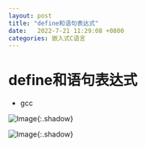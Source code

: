 ```yaml
---
layout: post
title: "define和语句表达式"
date:   2022-7-21 11:29:08 +0800
categories: 嵌入式C语言
---
```


# define和语句表达式

+ gcc

  

![Image](https://xusenfeng.github.io/myimages/2-1.jpg){:.shadow}

![Image](https://xusenfeng.github.io/myimages/2-2.jpg){:.shadow}



